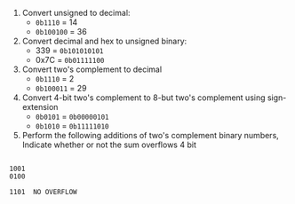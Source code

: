 1. Convert unsigned to decimal:
   - `0b1110` = 14
   - `0b100100` = 36
2. Convert decimal and hex to unsigned binary:
    - 339 = `0b101010101`
    - 0x7C = `0b01111100`
3. Convert two's complement to decimal
    - `0b1110` = 2
    - `0b100011` = 29
4. Convert 4-bit two's complement to 8-but two's complement using sign-extension
    - `0b0101` = `0b00000101`
    - `0b1010` = `0b11111010`
5. Perform the following additions of two's complement binary numbers, Indicate whether or not the sum overflows 4 bit
```

1001
0100

1101  NO OVERFLOW
```

